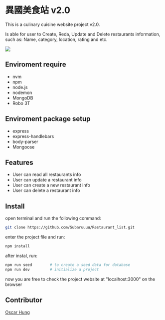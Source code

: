 # 異國美食站 v2.0

This is a culinary cuisine website project v2.0.

Is able for user to Create, Reda, Update and Delete restaurants information, such as: Name, category, location, rating and etc.

![](https://i.imgur.com/z2HNeKY.jpg)

## Enviroment require
- nvm
- npm
- node.js
- nodemon
- MongoDB
- Robo 3T

## Enviroment package setup
- express
- express-handlebars
- body-parser
- Mongoose

## Features
- User can read all restaurants info
- User can update a restaurant info
- User can create a new restaurant info
- User can delete a restaurant info

## Install
open terminal and run the following command:
```bash
git clone https://github.com/Subaruuuu/Restaurant_list.git
```
enter the project file and run:
```bash
npm install
```
after instal, run:
```bash
npm run seed        # to create a seed data for database
npm run dev         # initialize a project
```
now you are free to check the project website at "localhost:3000" on the browser 

## Contributor

[Oscar Hung](https://github.com/Subaruuuu)